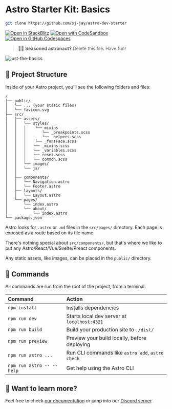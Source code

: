 # Astro Starter Kit: Basics

```sh
git clone https://github.com/sj-jay/astro-dev-starter
```

[![Open in StackBlitz](https://developer.stackblitz.com/img/open_in_stackblitz.svg)](https://stackblitz.com/github/withastro/astro/tree/latest/examples/basics)
[![Open with CodeSandbox](https://assets.codesandbox.io/github/button-edit-lime.svg)](https://codesandbox.io/p/sandbox/github/withastro/astro/tree/latest/examples/basics)
[![Open in GitHub Codespaces](https://github.com/codespaces/badge.svg)](https://codespaces.new/withastro/astro?devcontainer_path=.devcontainer/basics/devcontainer.json)

> 🧑‍🚀 **Seasoned astronaut?** Delete this file. Have fun!

![just-the-basics](https://github.com/withastro/astro/assets/2244813/a0a5533c-a856-4198-8470-2d67b1d7c554)

## 🚀 Project Structure

Inside of your Astro project, you'll see the following folders and files:

```text
/
├── public/
│   └── ... (your static files)
│   └── favicon.svg
├── src/
|   ├── assets/
│   │   └── styles/
│   │   │    └── mixins
│   │   │       └── _breakpoints.scss
│   │   │       └── _helpers.scss
│   │   │    └── _fontFace.scss
│   │   │   └── _mixins.scss
│   │   │   └── _variables.scss
│   │   │   └── reset.scss
│   │   │   └── common.scss
│   │   └── images/
│   │   └── js/
│   │   
│   ├── components/
│   │   └── Navigation.astro
│   │   └── Footer.astro
│   ├── layouts/
│   │   └── Layout.astro
│   └── pages/
│       └── index.astro
│       └── about/
│           └── index.astro
└── package.json
```

Astro looks for `.astro` or `.md` files in the `src/pages/` directory. Each page is exposed as a route based on its file name.

There's nothing special about `src/components/`, but that's where we like to put any Astro/React/Vue/Svelte/Preact components.

Any static assets, like images, can be placed in the `public/` directory.

## 🧞 Commands

All commands are run from the root of the project, from a terminal:

| Command                   | Action                                           |
| :------------------------ | :----------------------------------------------- |
| `npm install`             | Installs dependencies                            |
| `npm run dev`             | Starts local dev server at `localhost:4321`      |
| `npm run build`           | Build your production site to `./dist/`          |
| `npm run preview`         | Preview your build locally, before deploying     |
| `npm run astro ...`       | Run CLI commands like `astro add`, `astro check` |
| `npm run astro -- --help` | Get help using the Astro CLI                     |

## 👀 Want to learn more?

Feel free to check [our documentation](https://docs.astro.build) or jump into our [Discord server](https://astro.build/chat).
